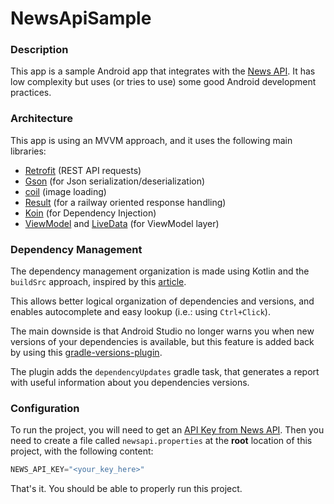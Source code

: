 # NewsApiSample

### Description
This app is a sample Android app that integrates with the [News API](https://newsapi.org/).
It has low complexity but uses (or tries to use) some good Android development practices.

### Architecture
This app is using an MVVM approach, and it uses the following main libraries:
- [Retrofit](https://square.github.io/retrofit/) (REST API requests)
- [Gson](https://github.com/google/gson) (for Json serialization/deserialization)
- [coil](https://github.com/coil-kt/coil) (image loading)
- [Result](https://github.com/kittinunf/Result) (for a railway oriented response handling)
- [Koin](https://github.com/InsertKoinIO/koin) (for Dependency Injection)
- [ViewModel](https://developer.android.com/topic/libraries/architecture/viewmodel) and [LiveData](https://developer.android.com/topic/libraries/architecture/livedata) (for ViewModel layer)

### Dependency Management
The dependency management organization is made using Kotlin and the `buildSrc` approach, inspired by this [article](https://proandroiddev.com/gradle-dependency-management-with-kotlin-94eed4df9a28).

This allows better logical organization of dependencies and versions, and enables autocomplete and easy lookup (i.e.: using `Ctrl+Click`).

The main downside is that Android Studio no longer warns you when new versions of your dependencies is available, but this feature is added back by using this [gradle-versions-plugin](https://github.com/ben-manes/gradle-versions-plugin).

The plugin adds the `dependencyUpdates` gradle task, that generates a report with useful information about you dependencies versions.

### Configuration
To run the project, you will need to get an [API Key from News API](https://newsapi.org/register).
Then you need to create a file called `newsapi.properties` at the **root** location of this project, with the following content:

```groovy
NEWS_API_KEY="<your_key_here>"
```

That's it. You should be able to properly run this project.